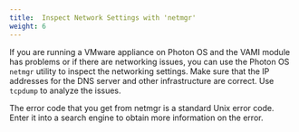 ```yaml
---
title:  Inspect Network Settings with 'netmgr'
weight: 6
---
```


If you are running a VMware appliance on Photon OS and the VAMI module has problems or if there are networking issues, you can use the Photon OS `netmgr` utility to inspect the networking settings. Make sure that the IP addresses for the DNS server and other infrastructure are correct. Use `tcpdump` to analyze the issues. 

The error code that you get from netmgr is a standard Unix error code. Enter it into a search engine to obtain more information on the error.